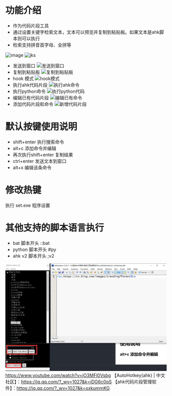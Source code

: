 ﻿# 功能介绍
* 作为代码片段工具
* 通过设置关键字检索文本，文本可以预览并复制到粘贴板。如果文本是ahk脚本则可以执行
* 检索支持拼音首字母、全拼等

![image](https://user-images.githubusercontent.com/26515268/181262236-35d2d780-88bf-4b05-8cad-3f85d3537ef0.png)
![jks](https://user-images.githubusercontent.com/26515268/181264528-0d49dc1e-5440-46be-a3de-525999e783f8.gif)
* 发送到窗口
![发送到窗口](https://user-images.githubusercontent.com/26515268/182857886-a8d0be3a-8b58-47b1-bb48-c937d8c4fa52.gif)
* 复制到粘贴板
![复制到粘贴板](https://user-images.githubusercontent.com/26515268/182858230-992bdf37-c7d3-42f2-ba91-02fe19bf7671.gif)
* hook 模式
![hook模式](https://user-images.githubusercontent.com/26515268/183231847-cd02cc8e-0fb0-4a22-9bf3-f4d3f2a1a555.gif)
* 执行ahk代码片段
![执行ahk命令](https://user-images.githubusercontent.com/26515268/182858487-052075ba-0d71-4e7a-b8ce-abbc5484b584.gif)
* 执行python命令
![执行python代码](https://user-images.githubusercontent.com/26515268/182858721-f5ca71fa-c40e-47b8-bedf-b19ddf1766a8.gif)
* 编辑已有代码片段
![编辑已有命令](https://user-images.githubusercontent.com/26515268/182859320-72b8bfc7-755a-4d22-a876-18aa25c9edb5.gif)
* 添加代码片段和命令
![新增代码片段](https://user-images.githubusercontent.com/26515268/182859737-187a93c0-7891-48e0-b5d9-9913fb86aaf3.gif)

# 默认按键使用说明
* shift+enter 执行搜索命令
* alt+c 添加命令并编辑
* 再次执行shift+enter 复制结果
* ctrl+enter 发送文本到窗口
* alt+x 编辑该条命令

# 修改热键
执行 set.exe 程序设置

# 其他支持的脚本语言执行
* bat 脚本开头 ::bat
* python 脚本开头  #py
* ahk v2  脚本开头 ;v2

![](https://raw.githubusercontent.com/kazhafeizhale/pic/master/20220408125655.png)
https://www.youtube.com/watch?v=jO3MFl0Vsbg
【AutoHotkey(ahk) | 中文社区】：https://jq.qq.com/?_wv=1027&k=iDG6c0qS
【ahk代码片段管理软件】：https://jq.qq.com/?_wv=1027&k=sxkummKG
